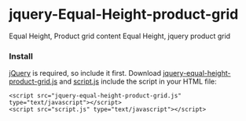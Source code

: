 # jquery-Equal-Height-product-grid
Equal Height, Product  grid content Equal Height, jquery product grid

### Install

[jQuery](http://jquery.com/download/) is required, so include it first.
  Download [jquery-equal-height-product-grid.js](https://github.com/modimayur/jquery-Equal-Height-product-grid/blob/master/js/jquery-equal-height-product-grid.js) and [script.js](https://github.com/modimayur/jquery-Equal-Height-product-grid/blob/master/js/script.js) include the script in your HTML file:

	<script src="jquery-equal-height-product-grid.js" type="text/javascript"></script>
	<script src="script.js" type="text/javascript"></script>
